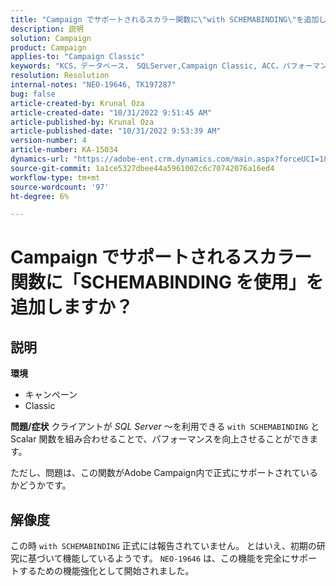 ```yaml
---
title: "Campaign でサポートされるスカラー関数に\"with SCHEMABINDING\"を追加していますか？"
description: 説明
solution: Campaign
product: Campaign
applies-to: "Campaign Classic"
keywords: "KCS，データベース， SQLServer,Campaign Classic, ACC，パフォーマンス"
resolution: Resolution
internal-notes: "NEO-19646, TK197287"
bug: false
article-created-by: Krunal Oza
article-created-date: "10/31/2022 9:51:45 AM"
article-published-by: Krunal Oza
article-published-date: "10/31/2022 9:53:39 AM"
version-number: 4
article-number: KA-15034
dynamics-url: "https://adobe-ent.crm.dynamics.com/main.aspx?forceUCI=1&pagetype=entityrecord&etn=knowledgearticle&id=ebb6e79d-0159-ed11-9561-6045bd0067ea"
source-git-commit: 1a1ce5327dbee44a5961002c6c70742076a16ed4
workflow-type: tm+mt
source-wordcount: '97'
ht-degree: 6%

---
```


# Campaign でサポートされるスカラー関数に「SCHEMABINDING を使用」を追加しますか？

## 説明

<b>環境</b>
- キャンペーン
- Classic



<b>問題/症状</b>
クライアントが *SQL Server* ～を利用できる `with SCHEMABINDING` と Scalar 関数を組み合わせることで、パフォーマンスを向上させることができます。

ただし、問題は、この関数がAdobe Campaign内で正式にサポートされているかどうかです。




## 解像度


この時 `with SCHEMABINDING` 正式には報告されていません。 とはいえ、初期の研究に基づいて機能しているようです。 `NEO-19646` は、この機能を完全にサポートするための機能強化として開始されました。
